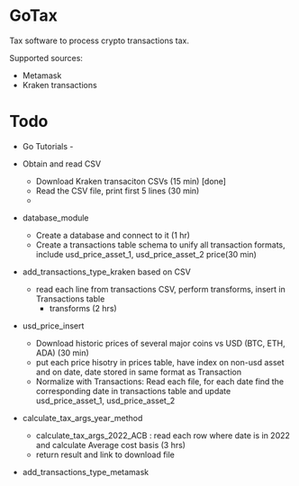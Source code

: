 # GoTax
Tax software to process crypto transactions tax.

Supported sources:
- Metamask
- Kraken transactions

# Todo
- Go Tutorials - 
- Obtain and read CSV
    - Download Kraken transaciton CSVs (15 min) [done]
    - Read the CSV file, print first 5 lines (30 min) 
    -

- database_module
    - Create a database and connect to it (1 hr)
    - Create a transactions table schema to unify all transaction formats, include usd_price_asset_1, usd_price_asset_2 price(30 min)

- add_transactions_type_kraken based on CSV
    - read each line from transactions CSV, perform transforms, insert in Transactions table
        - transforms (2 hrs)

- usd_price_insert
    - Download historic prices of several major coins vs USD (BTC, ETH, ADA) (30 min)
    - put each price hisotry in prices table, have index on non-usd asset and on date, date stored in same format as 
    Transaction
    - Normalize with Transactions: Read each file, for each date find the corresponding date in transactions table and update usd_price_asset_1, usd_price_asset_2

- calculate_tax_args_year_method
    - calculate_tax_args_2022_ACB : read each row where date is in 2022 and calculate Average cost basis (3 hrs)
    - return result and link to download file

- add_transactions_type_metamask
    

